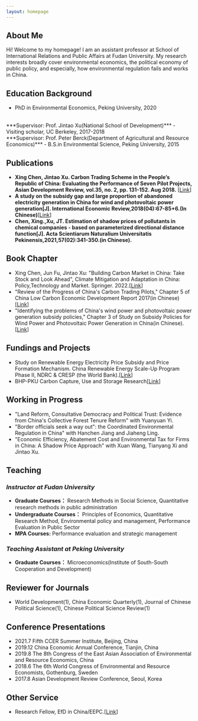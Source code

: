 ```yaml
---
layout: homepage
---
```


## About Me

Hi! Welcome to my homepage! I am an assistant professor at School of International Relations and Public Affairs at Fudan University. My research interests broadly cover environmental economics, the political economy of public policy, and especially, how environmental regulation fails and works in China. 

## Education Background
- PhD in Environmental Economics, Peking University, 2020
<br>
***Supervisor: Prof. Jintao Xu(National School of Development)***
- Visiting scholar, UC Berkeley, 2017-2018
<br>
***Supervisor: Prof. Peter Berck(Department of Agricultural and Resource Economics)***
- B.S.in Environmental Science, Peking University, 2015

## Publications
- **Xing Chen, Jintao Xu. Carbon Trading Scheme in the People’s Republic of China: Evaluating the Performance of Seven Pilot Projects, Asian Development Review, vol.35, no. 2, pp. 131-152. Aug 2018.** [[Link](https://direct.mit.edu/adev/article/35/2/131/9958/Carbon-Trading-Scheme-in-the-People-s-Republic-of)]
- **A study on the subsidy gap and large proportion of abandoned electricity generation in China for wind and photovoltaic power generation[J]. International Economic Review,2018(04):67-85+6.(In Chinese)**[[Link](https://kns.cnki.net/kcms/detail/detail.aspx?dbcode=CJFD&dbname=CJFDLAST2018&filename=GJPP201804005&uniplatform=NZKPT&v=MY23A1ckSLSZTyb5XPa4j7QkPXk3Y_fQJAJsdN2Jp5nJEjc-IgpmA_sNq0xJpMq2)]
- **Chen, Xing.,Xu, JT. Estimation of shadow prices of pollutants in chemical companies - based on parameterized directional distance function[J]. Acta Scientiarum Naturalium Universitatis Pekinensis,2021,57(02):341-350.(in Chinese).**

## Book Chapter
- Xing Chen, Jun Fu, Jintao Xu: "Building Carbon Market in China: Take Stock and Look Ahead", Climate Mitigation and Adaptation in China: Policy,Technology and Market.  Springer. 2022.[[Link](https://link.springer.com/book/10.1007/978-981-16-4310-1)]
- "Review of the Progress of China's Carbon Trading Pilots," Chapter 5 of China Low Carbon Economic Development Report 2017(in Chinese)[[Link](https://www.pishu.com.cn/skwx_ps/bookdetail?SiteID=14&ID=9313611)]
- "Identifying the problems of China's wind power and photovoltaic power generation subsidy policies," Chapter 3 of Study on Subsidy Policies for Wind Power and Photovoltaic Power Generation in China(in Chinese).[[Link](http://www.csspw.com.cn/booksdetail_15923_2075299_0.jhtml)]

## Fundings and Projects
- Study on Renewable Energy Electricity Price Subsidy and Price Formation Mechanism. China Renewable Energy Scale-Up Program Phase II, NDRC & CRESP (the World Bank).[[Link](https://projects.worldbank.org/en/projects-operations/project-detail/P127033?lang=en)]
- BHP-PKU Carbon Capture, Use and Storage Research[[Link](https://www.nsd.pku.edu.cn/ccus/ccus/project/271707.htm)]

## Working in Progress
- "Land Reform, Consultative Democracy and Political Trust: Evidence from China's Collective Forest Tenure Reform" with Yuanyuan Yi.
- "Border officials seek a way out": the Coordinated Environmental Regulation in China" with Hanchen Jiang and Jiaheng Ling.
- "Economic Efficiency, Abatement Cost and Environmental Tax for Firms in China: A Shadow Price Approach" with Xuan Wang, Tianyang Xi and Jintao Xu.


## Teaching
### *Instructor at Fudan University*
- **Graduate Courses：** Research Methods in Social Science, Quantitative research methods in public administration
- **Undergraduate Courses：** Principles of Economics, Quantitative Research Method, Environmental policy and management, Performance Evaluation in Public Sector
- **MPA Courses:** Performance evaluation and strategic management

### *Teaching Assistant at Peking University*
- **Graduate Courses：** Microeconomics(Institute of South-South Cooperation and Development)

## Reviewer for Journals
- World Development(1), China Economic Quarterly(1), Journal of Chinese Political Science(1), Chinese Political Science Review(1)


## Conference Presentations
- 2021.7  Fifth CCER Summer Institute, Beijing, China
- 2019.12 China Economic Annual Conference, Tianjin, China
- 2019.8 The 8th Congress of the East Asian Association of Environmental and Resource Economics, China
- 2018.6 The 6th World Congress of Environmental and Resource Economists, Gothenburg, Sweden
- 2017.8 Asian Development Review Conference, Seoul, Korea

## Other Service
- Research Fellow, EfD in China/EEPC.[[Link](https://www.efdinitiative.org/about-efd/people/chen-xing)]

